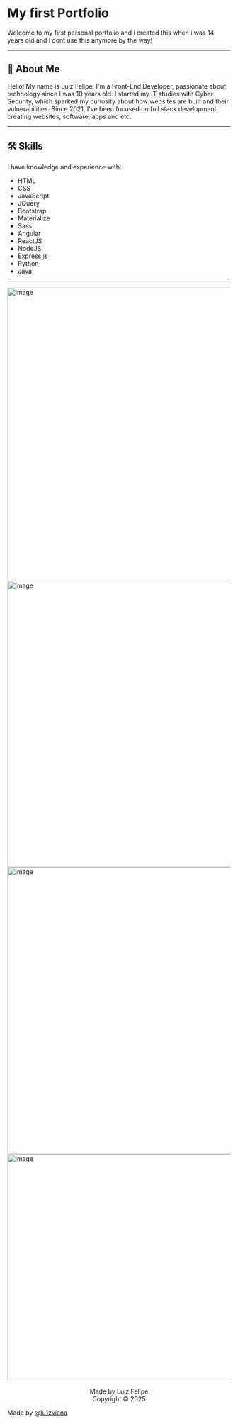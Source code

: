 # My first Portfolio

Welcome to my first personal portfolio and i created this when i was 14 years old and i dont use this anymore by the way!

---

## 🌟 About Me

Hello! My name is Luiz Felipe. I'm a Front-End Developer, passionate about technology since I was 10 years old. I started my IT studies with Cyber Security, which sparked my curiosity about how websites are built and their vulnerabilities. Since 2021, I've been focused on full stack development, creating websites, software, apps and etc.

---

## 🛠 Skills

I have knowledge and experience with:
- HTML
- CSS
- JavaScript
- JQuery
- Bootstrap
- Materialize
- Sass
- Angular
- ReactJS
- NodeJS
- Express.js
- Python
- Java

---
<!--
## 📁 Projects

Some featured projects:

- **News Portal:**  
  A complete, responsive news portal with several pages, developed with ❤️.

- **Newsletter:**  
  Made with EJS and Node.js, so you don't miss out on tech news. Developed with ❤️.

- **Dashboard:**  
  Built with HTML, SCSS, and JQuery, a front-end admin screen. Developed with ❤️.
  -->

<img width="1365" height="662" alt="image" src="https://github.com/user-attachments/assets/760adee4-63b5-4699-a304-623ff9a0e989" />
<img width="1348" height="646" alt="image" src="https://github.com/user-attachments/assets/4a7d95d8-7984-4856-bc39-9ce1f0dad414" />
<img width="1350" height="648" alt="image" src="https://github.com/user-attachments/assets/dee0332f-29cc-45c9-900b-ddc6b209daca" />
<img width="1351" height="513" alt="image" src="https://github.com/user-attachments/assets/9936e4b0-5a65-4b5e-8d74-0a169944308c" />

<p align="center">Made by Luiz Felipe <br> 
Copyright © 2025</p>

Made by [@lu1zviana](https://github.com/lu1zviana)
